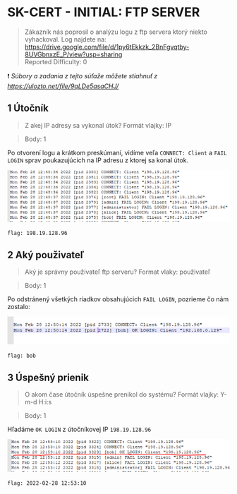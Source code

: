 # SK-CERT - INITIAL: FTP SERVER
> Zákazník nás poprosil o analýzu logu z ftp servera ktorý niekto vyhackoval. Log najdete na: https://drive.google.com/file/d/1py6tEkkzk_2BnFgvqtby-8UVGbnxzE_P/view?usp=sharing <br/>
Reported Difficulty: 0

:exclamation: *Súbory a zadania z tejto súťaže môžete stiahnuť z https://ulozto.net/file/9qLDe5asaCHJ/*

## 1 Útočník
> Z akej IP adresy sa vykonal útok?
Formát vlajky: IP

> Body: 1

Po otvorení logu a krátkom preskúmaní, vidíme veľa `CONNECT: Client` a `FAIL LOGIN` sprav poukazujúcich na IP adresu z ktorej sa konal útok.

![](images/2022-03-06-16-51-38.png)

```
flag: 198.19.128.96
```

## 2 Aký použivateľ
> Aký je správny použivateľ ftp serveru?
Format vlaky: použivateľ

> Body: 1

Po odstránený všetkých riadkov obsahujúcich `FAIL LOGIN`, pozrieme čo nám zostalo:

![](images/2022-03-06-16-37-21.png)

```
flag: bob
```

## 3 Úspešný prienik
> O akom čase útočník úspešne prenikol do systému?
Formát vlajky: Y-m-d H:i:s

> Body: 1

Hľadáme `OK LOGIN` z útočníkovej IP `198.19.128.96`

![](images/2022-03-06-16-46-55.png)

```
flag: 2022-02-28 12:53:10
```

